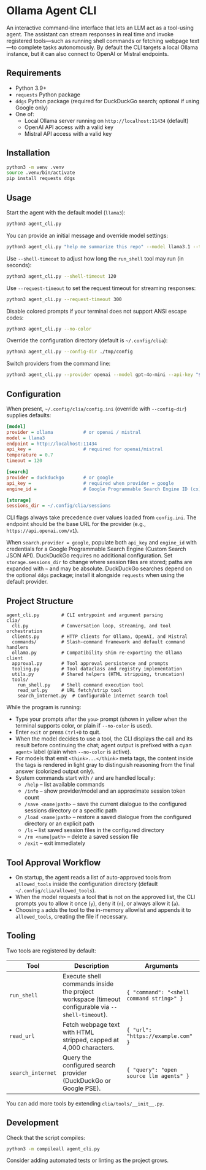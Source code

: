 # Ollama Agent CLI

An interactive command-line interface that lets an LLM act as a tool-using agent. The assistant can stream responses in real time and invoke registered tools—such as running shell commands or fetching webpage text—to complete tasks autonomously. By default the CLI targets a local Ollama instance, but it can also connect to OpenAI or Mistral endpoints.

## Requirements

- Python 3.9+
- `requests` Python package
- `ddgs` Python package (required for DuckDuckGo search; optional if using Google only)
- One of:
  - Local Ollama server running on `http://localhost:11434` (default)
  - OpenAI API access with a valid key
  - Mistral API access with a valid key

## Installation

```bash
python3 -m venv .venv
source .venv/bin/activate
pip install requests ddgs
```

## Usage

Start the agent with the default model (`llama3`):

```bash
python3 agent_cli.py
```

You can provide an initial message and override model settings:

```bash
python3 agent_cli.py "help me summarize this repo" --model llama3.1 --temperature 0.2
```

Use `--shell-timeout` to adjust how long the `run_shell` tool may run (in seconds):

```bash
python3 agent_cli.py --shell-timeout 120
```

Use `--request-timeout` to set the request timeout for streaming responses:

```bash
python3 agent_cli.py --request-timeout 300
```

Disable colored prompts if your terminal does not support ANSI escape codes:

```bash
python3 agent_cli.py --no-color
```

Override the configuration directory (default is `~/.config/clia`):

```bash
python3 agent_cli.py --config-dir ./tmp/config
```

Switch providers from the command line:

```bash
python3 agent_cli.py --provider openai --model gpt-4o-mini --api-key "$OPENAI_API_KEY"
```

## Configuration

When present, `~/.config/clia/config.ini` (override with `--config-dir`) supplies defaults:

```ini
[model]
provider = ollama           # or openai / mistral
model = llama3
endpoint = http://localhost:11434
api_key =                   # required for openai/mistral
temperature = 0.7
timeout = 120

[search]
provider = duckduckgo       # or google
api_key =                   # required when provider = google
engine_id =                 # Google Programmable Search Engine ID (cx)

[storage]
sessions_dir = ~/.config/clia/sessions
```

CLI flags always take precedence over values loaded from `config.ini`. The endpoint should be the base URL for the provider (e.g., `https://api.openai.com/v1`).

When `search.provider = google`, populate both `api_key` and `engine_id` with credentials for a Google Programmable Search Engine (Custom Search JSON API). DuckDuckGo requires no additional configuration.
Set `storage.sessions_dir` to change where session files are stored; paths are expanded with `~` and may be absolute.
DuckDuckGo searches depend on the optional `ddgs` package; install it alongside `requests` when using the default provider.

## Project Structure

```
agent_cli.py        # CLI entrypoint and argument parsing
clia/
  cli.py            # Conversation loop, streaming, and tool orchestration
  clients.py        # HTTP clients for Ollama, OpenAI, and Mistral
  commands/         # Slash-command framework and default command handlers
  ollama.py         # Compatibility shim re-exporting the Ollama client
  approval.py       # Tool approval persistence and prompts
  tooling.py        # Tool dataclass and registry implementation
  utils.py          # Shared helpers (HTML stripping, truncation)
  tools/
    run_shell.py    # Shell command execution tool
    read_url.py     # URL fetch/strip tool
    search_internet.py  # Configurable internet search tool
```

While the program is running:

- Type your prompts after the `you>` prompt (shown in yellow when the terminal supports color, or plain if `--no-color` is used).
- Enter `exit` or press `Ctrl+D` to quit.
- When the model decides to use a tool, the CLI displays the call and its result before continuing the chat; agent output is prefixed with a cyan `agent>` label (plain when `--no-color` is active).
- For models that emit `<think>...</think>` meta tags, the content inside the tags is rendered in light gray to distinguish reasoning from the final answer (colorized output only).
- System commands start with `/` and are handled locally:
  - `/help` – list available commands
  - `/info` – show provider/model and an approximate session token count
  - `/save <name|path>` – save the current dialogue to the configured sessions directory or a specific path
  - `/load <name|path>` – restore a saved dialogue from the configured directory or an explicit path
  - `/ls` – list saved session files in the configured directory
  - `/rm <name|path>` – delete a saved session file
  - `/exit` – exit immediately

## Tool Approval Workflow

- On startup, the agent reads a list of auto-approved tools from `allowed_tools` inside the configuration directory (default `~/.config/clia/allowed_tools`).
- When the model requests a tool that is not on the approved list, the CLI prompts you to allow it once (`y`), deny it (`n`), or always allow it (`a`).
- Choosing `a` adds the tool to the in-memory allowlist and appends it to `allowed_tools`, creating the file if necessary.

## Tooling

Two tools are registered by default:

| Tool       | Description                                                        | Arguments                               |
|------------|--------------------------------------------------------------------|-----------------------------------------|
| `run_shell` | Execute shell commands inside the project workspace (timeout configurable via `--shell-timeout`). | `{ "command": "<shell command string>" }` |
| `read_url` | Fetch webpage text with HTML stripped, capped at 4,000 characters. | `{ "url": "https://example.com" }`        |
| `search_internet` | Query the configured search provider (DuckDuckGo or Google PSE).    | `{ "query": "open source llm agents" }`    |

You can add more tools by extending `clia/tools/__init__.py`.

## Development

Check that the script compiles:

```bash
python3 -m compileall agent_cli.py
```

Consider adding automated tests or linting as the project grows.
